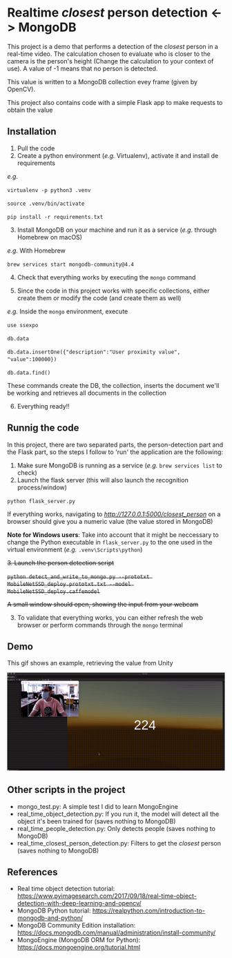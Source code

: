 # Realtime *closest* person detection <-> MongoDB

This project is a demo that performs a detection of the *closest* person in a real-time video. The calculation chosen to evaluate who is closer to the camera is the person's height (Change the calculation to your context of use). A value of -1 means that no person is detected.

This value is written to a MongoDB collection evey frame (given by OpenCV).

This project also contains code with a simple Flask app to make requests to obtain the value

## Installation

1. Pull the code
2. Create a python environment (*e.g.* Virtualenv), activate it and install de requirements

*e.g.* 

`virtualenv -p python3 .venv`

`source .venv/bin/activate`

`pip install -r requirements.txt`

3. Install MongoDB on your machine and run it as a service (*e.g.* through Homebrew on macOS)

*e.g.* With Homebrew

`brew services start mongodb-community@4.4`

4. Check that everything works by executing the `mongo` command

5. Since the code in this project works with specific collections, either create them or modify the code (and create them as well)

*e.g.* Inside the `mongo` environment, execute

`use ssexpo`

`db.data`

`db.data.insertOne({"description":"User proximity value", "value":100000})`

`db.data.find()`

These commands create the DB, the collection, inserts the document we'll be working and retrieves all documents in the collection

6. Everything ready!!

## Runnig the code

In this project, there are two separated parts, the person-detection part and the Flask part, so the steps I follow to 'run' the application are the following:

1. Make sure MongoDB is running as a service (*e.g.* `brew services list` to check)
2. Launch the flask server (this will also launch the recognition process/window)

`python flask_server.py`

If everything works, navigating to *http://127.0.0.1:5000/closest_person* on a browser should give you a numeric value (the value stored in MongoDB)

**Note for Windows users**: Take into account that it might be neccessary to change the Python executable in `flask_server.py` to the one used in the virtual environment (*e.g.* `.venv\Scripts\python`)

<s>3. Launch the person detection script</s>

<s>`python detect_and_write_to_mongo.py
        --prototxt MobileNetSSD_deploy.prototxt.txt
        --model MobileNetSSD_deploy.caffemodel`</s>

<s>A small window should open, showing the input from your webcam</s>

3. To validate that everything works, you can either refresh the web browser or perform commands through the `mongo` terminal

## Demo

This gif shows an example, retrieving the value from Unity

![Unity demo](unity_demo.gif)

## Other scripts in the project

- mongo_test.py: A simple test I did to learn MongoEngine
- real_time_object_detection.py: If you run it, the model will detect all the object it's been trained for (saves nothing to MongoDB)
- real_time_people_detection.py: Only detects people (saves nothing to MongoDB)
- real_time_closest_person_detection.py: Filters to get the *closest* person (saves nothing to MongoDB)


## References
- Real time object detection tutorial: https://www.pyimagesearch.com/2017/09/18/real-time-object-detection-with-deep-learning-and-opencv/
- MongoDB Python tutorial: https://realpython.com/introduction-to-mongodb-and-python/
- MongoDB Community Edition installation: https://docs.mongodb.com/manual/administration/install-community/
- MongoEngine (MongoDB ORM for Python): https://docs.mongoengine.org/tutorial.html